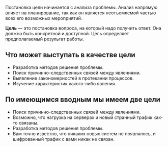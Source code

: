 
Постановка цели начинается с анализа проблемы. Анализ напрямую влияет на планирование, так как он является неотъемлемой частью всех его возможных мероприятий.

**Цель** — это постановка вопроса, на который надо получить ответ. Она должна быть конкретной и доступной. Цель определяет предполагаемый результат работы.


## Что может выступать в качестве цели

- Разработка методов решения проблемы.
- Поиск причинно-следственных связей между явлениями.
- Выявление закономерностей в протекании процессов.
- Изучение характеристик какого-либо явления.

## По имеющимся вводным мы имеем две цели

- Поиск причинно-следственных связей между явлениями.
- Возможно, что нагрузка на серверах и новый странный трафик как-то связаны.
- Разработка методов решения проблемы.
- Вам точно известно, что никаких новых систем не появлялось, и шифрованный трафик с вами никак не связан.